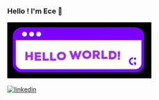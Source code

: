 ### Hello ! I'm Ece 👋

![hello](https://github.com/eceomurtay/eceomurtay/blob/main/ezgif.com-gif-maker.gif)
<!--
**eceomurtay/eceomurtay** is a ✨ _special_ ✨ repository because its `README.md` (this file) appears on your GitHub profile.

Here are some ideas to get you started:

- 🔭 I’m currently working on ...
- 🌱 I’m currently learning ...
- 👯 I’m looking to collaborate on ...
- 🤔 I’m looking for help with ...
- 💬 Ask me about ...
- 📫 How to reach me: ...
- 😄 Pronouns: ...
- ⚡ Fun fact: ...

I'm currently solving Computer Vision problems at Vehant using deep learning.
I'm B.Tech graduate in Computer Science and Engineering from AIACTR, GGSIPU, Delhi. My interests lie in solving machine learning and deep learning-based problems, preferably in the field of Computer Vision. I also have a keen interest in data science.
Prefers to work with 🌱: Python, C++, PyTorch, Tensorflow/Keras, NVIDIA DeepStream, Django
Interests 🔭: stargazing, travelling, playing guitar, solving sudoku.
-->
[<img src='https://cdn-icons-png.flaticon.com/512/174/174857.png' alt='linkedin' height='40'>](https://www.linkedin.com/in/ece-omurtay/)  

